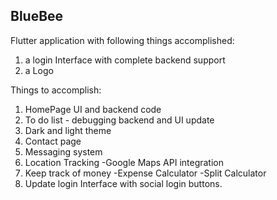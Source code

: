## BlueBee

Flutter application with following things accomplished:

1. a login Interface with complete backend support
2. a Logo

Things to accomplish:

1. HomePage UI and backend code
2. To do list - debugging backend and UI update 
3. Dark and light theme
4. Contact page
6. Messaging system
7. Location Tracking -Google Maps API integration
8. Keep track of money -Expense Calculator -Split Calculator
9. Update login Interface with social login buttons.
